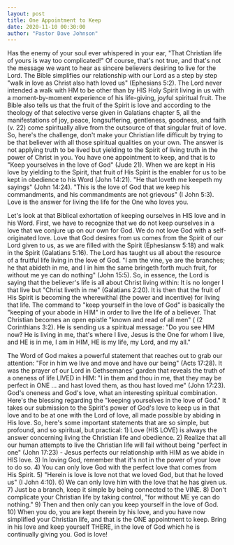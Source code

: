 ```yaml
---
layout: post
title: One Appointment to Keep
date: 2020-11-10 00:30:00
author: "Pastor Dave Johnson"
---
```


Has the enemy of your soul ever whispered in your ear, "That Christian life of yours is way too complicated!" Of course, that's not true, and that's not the message we want to hear as sincere believers desiring to live for the Lord. The Bible simplifies our relationship with our Lord as a step by step "walk in love as Christ also hath loved us" (Ephesians 5:2). The Lord never intended a walk with HM to be other than by HIS Holy Spirit living in us with a moment-by-moment experience of his life-giving, joyful spiritual fruit. The Bible also tells us that the fruit of the Spirit is love and according to the theology of that selective verse given in Galatians chapter 5, all the manifestations of joy, peace, longsuffering, gentleness, goodness, and faith (v. 22) come spiritually alive from the outsource of that singular fruit of love. So, here's the challenge, don't make your Christian life difficult by trying to be that believer with all those spiritual qualities on your own. The answer is not applying truth to be lived but yielding to the Spirit of living truth in the power of Christ in you. You have one appointment to keep, and that is to "Keep yourselves in the love of God" (Jude 21). When we are kept in His love by yielding to the Spirit, that fruit of His Spirit is the enabler for us to be kept in obedience to his Word (John 14:21). "He that loveth me keepeth my sayings" (John 14:24). "This is the love of God that we keep his commandments, and his commandments are not grievous" (I John 5:3). Love is the answer for living the life for the One who loves you.

Let's look at that Biblical exhortation of keeping ourselves in HIS love and in his Word. First, we have to recognize that we do not keep ourselves in a love that we conjure up on our own for God. We do not love God with a self-originated love. Love that God desires from us comes from the Spirit of our Lord given to us, as we are filled with the Spirit (Ephesiansw 5:18) and walk in the Spirit (Galatians 5:16). The Lord has taught us all about the resource of a fruitful life living in the love of God. "I am the vine, ye are the branches; he that abideth in me, and I in him the same bringeth forth much fruit, for without me ye can do nothing" (John 15:5). So, in essence, the Lord is saying that the believer's life is all about Christ living within: It is no longer I that live but "Christ liveth in me" (Galatians 2:20). It is then that the fruit of His Spirit is becoming the wherewithal (the power and incentive) for living that life. The command to "keep yourself in the love of God" is basically the "keeping of your abode in HIM" in order to live the life of a believer. That Christian becomes an open epistle "known and read of all men" ( (2 Corinthians 3:2). He is sending us a spiritual message: "Do you see HIM now? He is living in me, that's where I live, Jesus is the One for whom I live, and HE is in me, I am in HIM, HE is my life, my Lord, and my all."

The Word of God makes a powerful statement that reaches out to grab our attention: "For in him we live and move and have our being" (Acts 17:28). It was the prayer of our Lord in Gethsemanes' garden that reveals the truth of a oneness of life LIVED in HIM: "I in them and thou in me, that they may be perfect in ONE ... and hast loved them, as thou hast loved me" (John 17:23). God's oneness and God's love, what an interesting spiritual combination. Here's the blessing regarding the "keeping yourselves in the love of God." It takes our submission to the Spirit's power of God's love to keep us in that love and to be at one with the Lord of love, all made possible by abiding in His love. So, here's some important statements that are so simple, but profound, and so spiritual, but practical: 1) Love (HIS LOVE) is always the answer concerning living the Christian life and obedience. 2) Realize that all our human attempts to live the Christian life will fail without being "perfect in one" (John 17:23) - Jesus perfects our relationship with HIM as we abide in HIS love. 3) In loving God, remember that it's not in the power of your love to do so. 4) You can only love God with the perfect love that comes from His Spirit. 5) "Herein is love is love not that we loved God, but that he loved us" (I John 4:10). 6) We can only love him with the love that he has given us. 7) Just be a branch, keep it simple by being connected to the VINE. 8) Don't complicate your Christian life by taking control, "for without ME ye can do nothing." 9) Then and then only can you keep yourself in the love of God. 10) When you do, you are kept therein by his love, and you have now simplified your Christian life, and that is the ONE appointment to keep. Bring in his love and keep yourself THERE, in the love of God which he is continually giving you. God is love!

